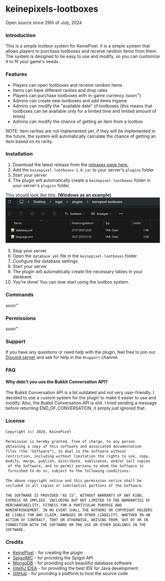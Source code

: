# keinepixels-lootboxes
Open source since 29th of July, 2024

### Introduction

This is a simple lootbox system for KeinePixel. It is a simple system that allows players to purchase
lootboxes and receive random items from them. The system is designed to be easy to use and modify, so you can customize
it to fit your game's needs.

### Features

- Players can open lootboxes and receive random items
- Items can have different rarities and drop rates
- Players can purchase lootboxes with in-game currency (soon™)
- Admins can create new lootboxes and add items ingame
- Admins can modify the "available date" of lootboxes (this means that lootboxes can be available only for a limited
  time and limited amount of times)
- Admins can modify the chance of getting an item from a lootbox

NOTE: Item rarities are not implemented yet, if they will be implemented in the future, the system will automatically
calculate the chance of getting an item based on its rarity.

### Installation

1. Download the latest release from
   the [releases page here.](https://github.com/keinepixelnet/keinepixels-lootboxes/releases)
2. Add the `keinepixel-lootboxes-1.0.jar` to your server's `plugins` folder
3. Start your server
4. The plugin will automatically create a `keinepixel-lootboxes` folder in your server's `plugins` folder.

This should look like this: **(Windows as an example)**
![img.png](img/preview.png)

5. Stop your server
6. Open the `database.yml` file in the `keinepixel-lootboxes` folder
7. Configure the database settings
8. Start your server
9. The plugin will automatically create the necessary tables in your database
10. You're done! You can now start using the lootbox system.

### Commands

soon™

### Permissions

soon™

### Support

If you have any questions or need help with the plugin, feel free to join
our [Discord server](https://discord.com/invite/) and ask for help in the `#support` channel.

### FAQ

#### Why didn't you use the Bukkit Conversation API?

The Bukkit Conversation API is a bit outdated and not very user-friendly. I decided to use a custom system for the
plugin to make it easier to use and modify.
Also, the Bukkit Conversation API is shit. I tried sending a message before returning END_OF_CONVERSATION, it simply
just ignored that.

### License

```
Copyright (c) 2024, KeinePixel

Permission is hereby granted, free of charge, to any person 
obtaining a copy of this software and associated documentation 
files (the "Software"), to deal in the Software without 
restriction, including without limitation the rights to use, copy, 
modify, merge, publish, distribute, sublicense, and/or sell copies
 of the Software, and to permit persons to whom the Software is 
 furnished to do so, subject to the following conditions:

The above copyright notice and this permission notice shall be 
included in all copies or substantial portions of the Software.

THE SOFTWARE IS PROVIDED "AS IS", WITHOUT WARRANTY OF ANY KIND, 
EXPRESS OR IMPLIED, INCLUDING BUT NOT LIMITED TO THE WARRANTIES OF 
MERCHANTABILITY, FITNESS FOR A PARTICULAR PURPOSE AND 
NONINFRINGEMENT. IN NO EVENT SHALL THE AUTHORS OR COPYRIGHT HOLDERS 
BE LIABLE FOR ANY CLAIM, DAMAGES OR OTHER LIABILITY, WHETHER IN AN 
ACTION OF CONTRACT, TORT OR OTHERWISE, ARISING FROM, OUT OF OR IN 
CONNECTION WITH THE SOFTWARE OR THE USE OR OTHER DEALINGS IN THE 
SOFTWARE.
```

### Credits

- [KeinePixel](https://keinepixel.net) - for creating the plugin
- [SpigotMC](https://www.spigotmc.org/) - for providing the Spigot API
- [MongoDB](https://www.mongodb.com/) - for providing such beautiful database software
- [IntelliJ IDEA](https://www.jetbrains.com/idea/) - for providing the best IDE for Java development
- [GitHub](https://www.github.com/) - for providing a platform to host the source code
